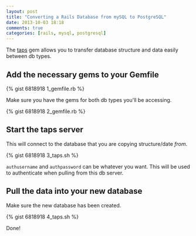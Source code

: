 ```yaml
---
layout: post
title: "Converting a Rails Database from mySQL to PostgreSQL"
date: 2013-10-03 18:18
comments: true
categories: [rails, mysql, postgresql]
---
```


The [taps](https://github.com/ricardochimal/taps) gem allows you to transfer database structure and data easily between db types.

## Add the necessary gems to your Gemfile

{% gist 6818918 1_gemfile.rb %}

Make sure you have the gems for both db types you'll be accessing.

{% gist 6818918 2_gemfile.rb %}

## Start the taps server

This will connect to the database that you are copying structure/date *from*.

{% gist 6818918 3_taps.sh %}

`authusername` and `authpassword` can be whatever you want. This will be used to authenticate when pulling from this db server.

## Pull the data into your new database

Make sure the new database has been created.

{% gist 6818918 4_taps.sh %}

Done!
